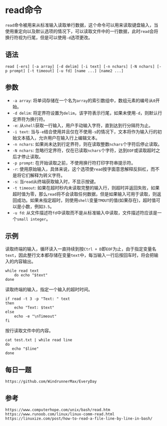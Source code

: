# read命令
`read`命令被用来从标准输入读取单行数据，这个命令可以用来读取键盘输入，当使用重定向以及默认选项的情况下，可以读取文件中的一行数据，此时`read`会将换行符视为行尾，但是可以使用`-d`选项更改。

## 语法

```shell
read [-ers] [-a array] [-d delim] [-i text] [-n nchars] [-N nchars] [-p prompt] [-t timeout] [-u fd] [name ...] [name2 ...]
```

## 参数
* `-a array`: 将单词存储在一个名为`array`的索引数组中，数组元素的编号从`0`开始。
* `-d delim`: 将定界符设置为`delim`，该字符表示行尾，如果未使用`-d`，则默认行定界符为换行符。
* `-e`: 从`shell`获取一行输入，用户手动输入字符，直到达到行分隔符为止。
* `-i text`: 当与`-e`结合使用并且仅在不使用`-s`的情况下，文本将作为输入行的初始文本插入，允许用户在输入行上编辑文本。
* `-n nchars`: 如果尚未达到行定界符，则在读取整数`nchars`个字符后停止读取。
* `-N nchars`: 忽略行定界符，仅在已读取`nchars`个字符，达到`EOF`或读取超时之后才停止读取。
* `-p prompt`: 在开始读取之前，不使用换行符打印字符串提示符。
* `-r`: 使用原始输入，具体来说，这个选项使`read`按字面意思解释反斜杠，而不是将它们解释为转义字符。
* `-s`: 当`read`从终端获取输入时，不显示按键。
* `-t timeout`: 如果在超时秒内未读取完整的输入行，则超时并返回失败，如果超时值为零，那么`read`将不会读取任何数据，但是如果输入可用于读取，则返回成功。如果未指定超时，则使用`shell`变量`TMOUT`的值(如果存在)，超时值可以是小数，例如`3.5`。
* `-u fd`: 从文件描述符`fd`中读取而不是从标准输入中读取，文件描述符应该是一个`small integer`。


## 示例

读取终端的输入，循环读入一直持续到按`Ctrl + D`即`EOF`为止，由于指定变量名`text`，因此整行文本都存储在变量`text`中，每当输入一行后按回车时，将会把输入的内容输出。

```shell
while read text
    do echo "$text"
done
```

读取终端的输入，指定一个输入的超时时间。

```shell
if read -t 3 -p "Text: " text
then
    echo "Text: $text"
else
    echo -e "\nTimeout"
fi
```

按行读取文件中的内容。

```shell
cat test.txt | while read line
do
   echo "$line"
done
```



## 每日一题

```
https://github.com/WindrunnerMax/EveryDay
```

## 参考

```
https://www.computerhope.com/unix/bash/read.htm
https://www.runoob.com/linux/linux-comm-read.html
https://linuxize.com/post/how-to-read-a-file-line-by-line-in-bash/
```

